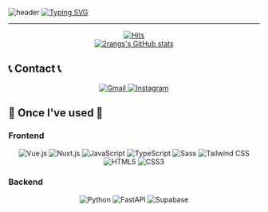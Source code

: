 ![header](https://capsule-render.vercel.app/api?type=waving&color=76c893&text=&animation=twinkling&height=200)
[![Typing SVG](https://readme-typing-svg.demolab.com?font=Alkatra&weight=500&size=45&duration=3500&pause=3&color=76c893&center=false&vCenter=false&multiline=true&repeat=true&width=1000&height=100&lines=Welcome+to+2rangs's+GitHub!👋)](https://git.io/typing-svg)

-------

<div align="center">
    <a href="https://hits.seeyoufarm.com">
        <img src="https://hits.seeyoufarm.com/api/count/incr/badge.svg?url=https%3A%2F%2Fgithub.com%2F2rangs&count_bg=%23A3BE8C&title_bg=%23555555&icon=&icon_color=%23E7E7E7&title=GITHUB&edge_flat=false" alt="Hits">
    </a>
</div>

<div align="center">
    <a href="https://github.com/2rangs">
        <img src="https://github-readme-stats.vercel.app/api?username=2rangs&include_all_commits=true&show_icons=true&theme=vue&hide_border=true" alt="2rangs's GitHub stats">
    </a>
</div>

## 📞 Contact 📞
<div align="center">
    <a href="mailto:2rangs@example.com">
        <img src="https://img.shields.io/badge/Gmail-EA4335?style=for-the-badge&logo=gmail&logoColor=white" alt="Gmail">
    </a>
    <a href="https://www.instagram.com/2rangs">
        <img src="https://img.shields.io/badge/Instagram-E4405F?style=for-the-badge&logo=instagram&logoColor=white" alt="Instagram">
    </a>
</div>

## 🔨 Once I've used 🔨

### Frontend
<div align="center">
    <img src="https://img.shields.io/badge/Vue.js-4FC08D?style=for-the-badge&logo=vue.js&logoColor=white" alt="Vue.js">
    <img src="https://img.shields.io/badge/Nuxt.js-00DC82?style=for-the-badge&logo=nuxt.js&logoColor=white" alt="Nuxt.js">
    <img src="https://img.shields.io/badge/JavaScript-F7DF1E?style=for-the-badge&logo=javascript&logoColor=black" alt="JavaScript">
    <img src="https://img.shields.io/badge/TypeScript-3178C6?style=for-the-badge&logo=typescript&logoColor=white" alt="TypeScript">
    <img src="https://img.shields.io/badge/Sass-CC6699?style=for-the-badge&logo=sass&logoColor=white" alt="Sass">
    <img src="https://img.shields.io/badge/Tailwind_CSS-38B2AC?style=for-the-badge&logo=tailwind-css&logoColor=white" alt="Tailwind CSS">
    <img src="https://img.shields.io/badge/HTML5-E34F26?style=for-the-badge&logo=html5&logoColor=white" alt="HTML5">
    <img src="https://img.shields.io/badge/CSS3-1572B6?style=for-the-badge&logo=css3&logoColor=white" alt="CSS3">
</div>

### Backend
<div align="center">
    <img src="https://img.shields.io/badge/Python-3776AB?style=for-the-badge&logo=python&logoColor=white" alt="Python">
    <img src="https://img.shields.io/badge/FastAPI-276DC3?style=for-the-badge&logo=fastapi&logoColor=white" alt="FastAPI">
    <img src="https://img.shields.io/badge/Supabase-3ECF8E?style=for-the-badge&logo=supabase&logoColor=white" alt="Supabase">
</div>
